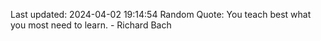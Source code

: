 Last updated: 2024-04-02 19:14:54
Random Quote: You teach best what you most need to learn. - Richard Bach
